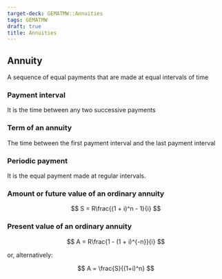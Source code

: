 ```yaml
---
target-deck: GEMATMW::Annuities
tags: GEMATMW
draft: true
title: Annuities
---
```


## Annuity

A sequence of equal payments that are made at equal intervals of time

<!--ID: 1709742091729-->

### Payment interval

It is the time between any two successive payments

<!--ID: 1709742091735-->

### Term of an annuity

The time between the first payment interval and the last payment interval

<!--ID: 1709742091741-->

### Periodic payment

It is the equal payment made at regular intervals.

<!--ID: 1709742091747-->

### Amount or future value of an ordinary annuity

$$
S = R\frac{(1 + i)^n - 1}{i}
$$

<!--ID: 1709742091752-->

### Present value of an ordinary annuity

$$
A = R\frac{1 - (1 + i)^{-n}}{i}
$$

or, alternatively:

$$
A = \frac{S}{(1+i)^n}
$$

<!--ID: 1709742091758-->
